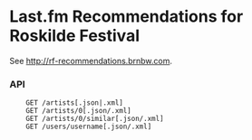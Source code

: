 # Last.fm Recommendations for Roskilde Festival

See http://rf-recommendations.brnbw.com.

### API

		GET /artists[.json|.xml]
		GET /artists/0[.json/.xml]
		GET /artists/0/similar[.json/.xml]
		GET /users/username[.json/.xml]